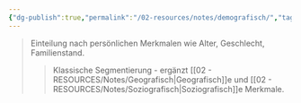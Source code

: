 ```yaml
---
{"dg-publish":true,"permalink":"/02-resources/notes/demografisch/","tags":["marketing/segmentierung"],"noteIcon":"","updated":"2025-09-05T10:12:28.000+02:00"}
---
```


>Einteilung nach persönlichen Merkmalen wie Alter, Geschlecht, Familienstand.
>>Klassische Segmentierung - ergänzt [[02 - RESOURCES/Notes/Geografisch\|Geografisch]]e und [[02 - RESOURCES/Notes/Soziografisch\|Soziografisch]]e Merkmale.